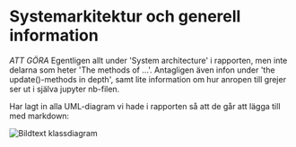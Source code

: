 # Systemarkitektur och generell information
*ATT GÖRA*
Egentligen allt under 'System architecture' i rapporten, men inte delarna som heter 'The methods of ...'.
Antagligen även infon under 'the update()-methods in depth', samt lite information om hur anropen till grejer ser ut i själva jupyter nb-filen.

Har lagt in alla UML-diagram vi hade i rapporten så att de går att lägga till med markdown:

![Bildtext klassdiagram](/pictures/klass1-format-1&2.png)
